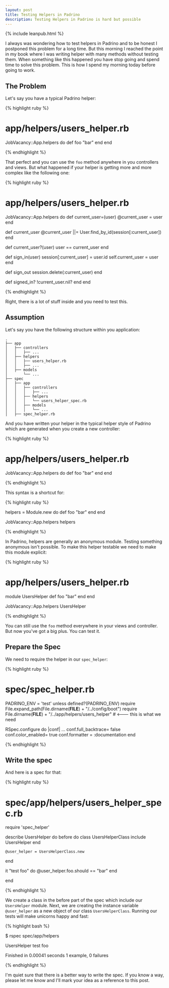 ```yaml
---
layout: post
title: Testing Helpers in Padrino
description: Testing Helpers in Padrino is hard but possible
---
```

{% include leanpub.html %}

I always was wondering how to test helpers in Padrino and to be honest I postponed this problem for a long time. But
this morning I reached the point in my book where I was writing helper with many methods without testing them. When
something like this happened you have stop going and spend time to solve this problem. This is how I spend my morning
today before going to work.


## The Problem

Let's say you have a typical Padrino helper:


{% highlight ruby %}
# app/helpers/users_helper.rb

JobVacancy::App.helpers do
  def foo
    "bar"
  end
end

{% endhighlight %}


That perfect and you can use the `foo` method anywhere in you controllers and views. But what happened if your helper
is getting more and more complex like the following one:


{% highlight ruby %}
# app/helpers/users_helper.rb

JobVacancy::App.helpers do
  def current_user=(user)
    @current_user = user
  end

  def current_user
    @current_user ||= User.find_by_id(session[:current_user])
  end

  def current_user?(user)
    user == current_user
  end

  def sign_in(user)
    session[:current_user] = user.id
    self.current_user = user
  end

  def sign_out
    session.delete(:current_user)
  end

  def signed_in?
    !current_user.nil?
  end
end

{% endhighlight %}


Right, there is a lot of stuff inside and you need to test this.


## Assumption

Let's say you have the following structure within you application:

    .
    ├── app
    │   ├── controllers
    │   │   ├── ...
    │   ├── helpers
    │   │   ├── users_helper.rb
    │   │   ├── ...
    │   ├── models
    │       └── ...
    ├── spec
    │   ├── app
    │   │   ├── controllers
    │   │   │   ├── ...
    │   │   ├── helpers
    │   │   │   └── users_helper_spec.rb
    │   │   ├── models
    │   │   │   └── ...
    │   ├── spec_helper.rb


And you have written your helper in the typical helper style of Padrino which are generated when you create a new
controller:


{% highlight ruby %}

# app/helpers/users_helper.rb

JobVacancy::App.helpers do
  def foo
    "bar"
  end
end

{% endhighlight %}


This syntax is a shortcut for:


{% highlight ruby %}

helpers = Module.new do
  def foo
    "bar"
  end
end

JobVacancy::App.helpers helpers

{% endhighlight %}


In Padrino, helpers are generally an anonymous module. Testing something anonymous isn't possible. To make this helper
testable we need to make this module explicit:


{% highlight ruby %}
# app/helpers/users_helper.rb

module UsersHelper
  def foo
    "bar"
  end
end

JobVacancy::App.helpers UsersHelper

{% endhighlight %}


You can still use the `foo` method everywhere in your views and controller. But now you've got a big plus. You can test
it.


## Prepare the Spec

We need to require the helper in our `spec_helper`:


{% highlight ruby %}
# spec/spec_helper.rb

PADRINO_ENV = 'test' unless defined?(PADRINO_ENV)
require File.expand_path(File.dirname(__FILE__) + "/../config/boot")
require File.dirname(__FILE__) + "/../app/helpers/users_helper" # <--- this is what we need

RSpec.configure do |conf|
  ...
  conf.full_backtrace= false
  conf.color_enabled= true
  conf.formatter = :documentation
end

{% endhighlight %}


## Write the spec

And here is a spec for that:

{% highlight ruby %}
# spec/app/helpers/users_helper_spec.rb
require 'spec_helper'

describe UsersHelper do
  before do
    class UsersHelperClass
      include UsersHelper
    end

    @user_helper = UsersHelperClass.new
  end

  it "test foo" do
    @user_helper.foo.should == "bar"
  end

end

{% endhighlight %}


We create a class in the before part of the spec which include our `UsersHelper` module. Next, we are creating the instance variable `@user_helper` as a new object of our class `UsersHelperClass`. Running our tests will make unicorns happy and fast:


{% highlight bash %}

$ rspec spec/app/helpers

  UsersHelper
    test foo

  Finished in 0.00041 seconds
  1 example, 0 failures

{% endhighlight %}


I'm quiet sure that there is a better way to write the spec. If you know a way, please let me know and I'll mark your
idea as a reference to this post.

